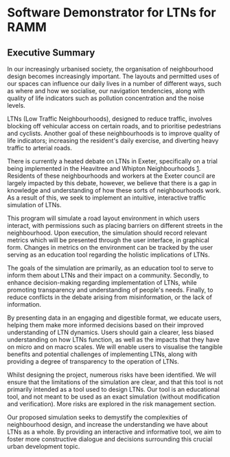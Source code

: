 # Software Demonstrator for LTNs for RAMM

## Executive Summary

In our increasingly urbanised society, the organisation of neighbourhood design becomes increasingly important. The layouts and permitted uses of our spaces can influence our daily lives in a number of different ways, such as where and how we socialise, our navigation tendencies, along with quality of life indicators such as pollution concentration and the noise levels.

LTNs (Low Traffic Neighbourhoods), designed to reduce traffic, involves blocking off vehicular access on certain roads, and to prioritise pedestrians and cyclists. Another goal of these neighbourhoods is to improve quality of life indicators; increasing the resident's daily exercise, and diverting heavy traffic to arterial roads. 

There is currently a heated debate on LTNs in Exeter, specifically on a trial being implemented in the Heavitree and Whipton Neighbourhoods [1]. Residents of these neighbourhoods and workers at the Exeter council are largely impacted by this debate, however, we believe that there is a gap in knowledge and understanding of how these sorts of neighbourhoods work. As a result of this, we seek to implement an intuitive, interactive traffic simulation of LTNs. 

This program will simulate a road layout environment in which users interact, with permissions such as placing barriers on different streets in the neighbourhood. Upon execution, the simulation should record relevant metrics which will be presented through the user interface, in graphical form. Changes in metrics on the environment can be tracked by the user serving as an education tool regarding the holistic implications of LTNs.

The goals of the simulation are primarily, as an education tool to serve to inform them about LTNs and their impact on a community. Secondly, to enhance decision-making regarding implementation of LTNs, while promoting transparency and understanding of people's needs. Finally, to reduce conflicts in the debate arising from misinformation, or the lack of information.

By presenting data in an engaging and digestible format, we educate users, helping them make more informed decisions based on their improved understanding of LTN dynamics. Users should gain a clearer, less biased understanding on how LTNs function, as well as the impacts that they have on micro and on macro scales. We will enable users to visualise the tangible benefits and potential challenges of implementing LTNs, along with providing a degree of transparency to the operation of LTNs.

Whilst designing the project, numerous risks have been identified. We will ensure that the limitations of the simulation are clear, and that this tool is not primarily intended as a tool used to design LTNs. Our tool is an educational tool, and not meant to be used as an exact simulation (without modification and verification). More risks are explored in the risk management section.

Our proposed simulation seeks to demystify the complexities of neighbourhood design, and increase the understanding we have about LTNs as a whole. By providing an interactive and informative tool, we aim to foster more constructive dialogue and decisions surrounding this crucial urban development topic.


[1]: https://www.devon.gov.uk/news/heavitree-and-whipton-active-streets-trial-begins-today/
